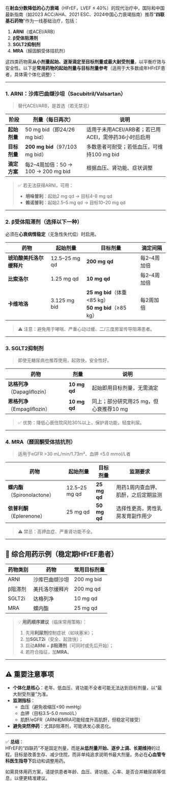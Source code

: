 在**射血分数降低的心力衰竭**（HFrEF，LVEF ≤ 40%）的现代治疗中，国际和中国最新指南（如2023 ACC/AHA、2021 ESC、2024中国心力衰竭指南）推荐“**四联基石药物**”作为一线基础治疗，包括：

1. **ARNI**（或ACEI/ARB）  
2. **β受体阻滞剂**  
3. **SGLT2抑制剂**  
4. **MRA**（醛固酮受体拮抗剂）

这四类药物需**从小剂量起始、逐渐滴定至目标剂量或最大耐受剂量**，以平衡疗效与安全性。以下是**常用药物的起始剂量与目标剂量参考**（适用于大多数成年HFrEF患者，具体需个体化调整）：

---

### 1. **ARNI：沙库巴曲缬沙坦**（Sacubitril/Valsartan）
> 替代ACEI/ARB，是首选（若无禁忌）

| 阶段 | 剂量（每日两次） | 说明 |
|------|------------------|------|
| **起始剂量** | 50 mg bid（即24/26 mg bid） | 适用于未用ACEI/ARB者；若已用ACEI，需停药36小时后启用 |
| **目标剂量** | **200 mg bid**（97/103 mg bid） | 多数患者可耐受；若低血压，可维持100 mg bid |
| **滴定方案** | 每2–4周加倍：50 → 100 → 200 mg bid | 根据血压、肾功能、症状调整 |

> ✅ 若无法获得ARNI，可用：
> - **培哚普利**：起始2 mg qd → 目标4–8 mg qd  
> - **赖诺普利**：起始2.5–5 mg qd → 目标10–20 mg qd

---

### 2. **β受体阻滞剂**（选择以下一种）
必须在**心衰病情稳定**（无急性失代偿）时启用。

| 药物             | 起始剂量          | 目标剂量                                             | 滴定间隔    |
| -------------- | ------------- | ------------------------------------------------ | ------- |
| **琥珀酸美托洛尔缓释片** | 12.5–25 mg qd | **200 mg qd**                                    | 每2–4周加倍 |
| **比索洛尔**       | 1.25 mg qd    | **10 mg qd**                                     | 每2–4周加倍 |
| **卡维地洛**       | 3.125 mg bid  | **25 mg bid**（体重<85 kg）<br>**50 mg bid**（≥85 kg） | 每2周加倍   |

> ⚠️ 注意：避免用于哮喘、严重心动过缓、二/三度房室传导阻滞患者。

---

### 3. **SGLT2抑制剂**
> 即使无糖尿病也推荐使用，起效快，安全性好。

| 药物 | 剂量 | 说明 |
|------|------|------|
| **达格列净**（Dapagliflozin） | **10 mg qd** | 起始即用目标剂量，无需滴定 |
| **恩格列净**（Empagliflozin） | **10 mg qd** | 同上；部分研究用25 mg，但心衰推荐10 mg |

> ✅ 优势：降低心衰住院风险30%以上，保护肾功能，轻度利尿。

---

### 4. **MRA**（醛固酮受体拮抗剂）
> 适用于eGFR >30 mL/min/1.73m²、血钾 <5.0 mmol/L者

| 药物 | 起始剂量 | 目标剂量 | 监测要求 |
|------|--------|--------|--------|
| **螺内酯**（Spironolactone） | 12.5–25 mg qd | **25 mg qd** | 用药1周内查血钾、肌酐，之后定期监测 |
| **依普利酮**（Eplerenone） | 25 mg qd | **50 mg qd** | 选择性更高，男性乳房发育副作用少 |

> ⚠️ 禁忌：高钾血症、严重肾功能不全。

---

## 📌 综合用药示例（稳定期HFrEF患者）
| 药物类别 | 药物 | 常用目标剂量 |
|--------|------|------------|
| ARNI | 沙库巴曲缬沙坦 | 200 mg bid |
| β阻滞剂 | 美托洛尔缓释片 | 200 mg qd |
| SGLT2i | 达格列净 | 10 mg qd |
| MRA | 螺内酯 | 25 mg qd |

> 💡 **用药顺序建议**（临床常用策略）：
> 1. 先用**利尿剂**控制症状（如呋塞米）；
> 2. 加**SGLT2i**（安全、起效快）；
> 3. 启动**ARNI** + **β阻滞剂**（可同时或先后开始）；
> 4. 若符合指征，加**MRA**。

---

## ⚠️ 重要注意事项
- **个体化是核心**：老年、低血压、肾功能不全者可能无法达到目标剂量，以“最大耐受剂量”为准。
- **监测指标**：
  - 血压（避免收缩压<90 mmHg）
  - 血钾（目标3.5–5.0 mmol/L）
  - 肌酐/eGFR（ARNI和MRA可能轻度升高肌酐，但稳定可接受）
- **避免突然停药**：尤其β阻滞剂，可能诱发心衰恶化。

---

✅ **总结**：  
HFrEF的“四联药”不是固定剂量，而是**从低剂量开始、逐步上调、长期维持**的过程。目标是改善生存、减少住院，而非单纯追求说明书最大剂量。务必在**心血管专科医生指导下**启动和调整用药。

如需具体用药方案，请提供患者年龄、血压、肾功能、心率、是否合并糖尿病等信息，以便更精准建议。